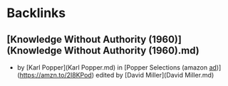 
# Backlinks
## [Knowledge Without Authority (1960)](Knowledge Without Authority (1960).md)
- by [Karl Popper](Karl Popper.md) in [Popper Selections (amazon [ad](ad.md))](https://amzn.to/2I8KPod) edited by [David Miller](David Miller.md)

